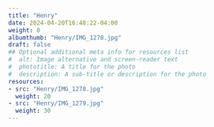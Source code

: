 ```yaml
---
title: "Henry"
date: 2024-04-20T16:48:22-04:00
weight: 0
albumthumb: "Henry/IMG_1278.jpg"
draft: false
## Optional additional meta info for resources list
#  alt: Image alternative and screen-reader text
#  phototitle: A title for the photo
#  description: A sub-title or description for the photo
resources:
- src: "Henry/IMG_1278.jpg"
  weight: 20
- src: "Henry/IMG_1279.jpg"
  weight: 30
---
```

